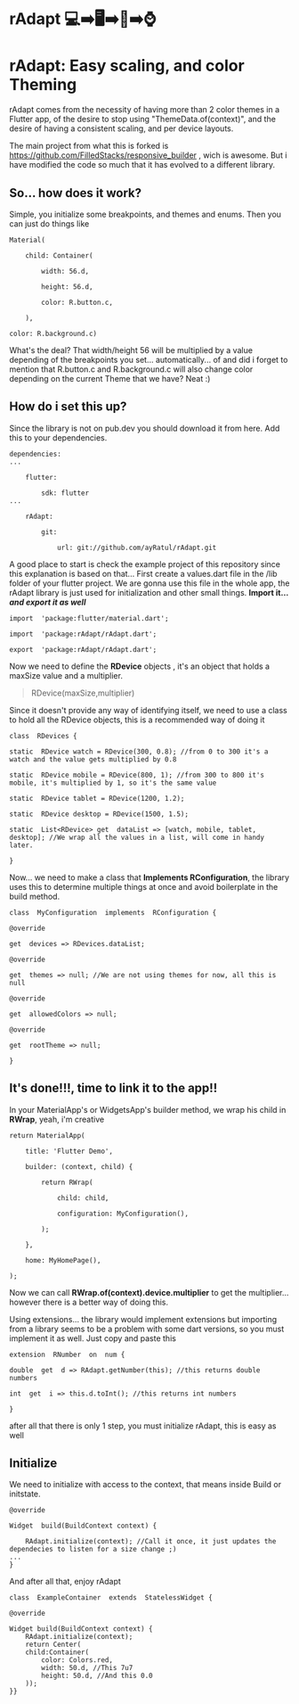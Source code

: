 # rAdapt 💻➡️🖥➡️📱➡️⌚️

# rAdapt: Easy scaling, and color Theming

rAdapt comes from the necessity of having more than 2 color themes in a Flutter app, of the desire to stop using "ThemeData.of(context)", and the desire of having a consistent scaling, and per device layouts.

The main project from what this is forked is https://github.com/FilledStacks/responsive_builder , wich is awesome. But i have modified the code so much that it has evolved to a different library.

## So... how does it work?

Simple, you initialize some breakpoints, and themes and enums. Then you can just do things like

    Material(
    
	    child: Container(
    
		    width: 56.d,
    
		    height: 56.d,
    
		    color: R.button.c,
  
	    ),
    
    color: R.background.c)
What's the deal? That width/height 56 will be multiplied by a value depending of the breakpoints you set... automatically... of and did i forget to mention that R.button.c and R.background.c will also change color depending on the current Theme that we have? Neat :)

## How do i set this up?
Since the library is not on pub.dev you should download it from here. Add this to your dependencies.

    dependencies:
    ...
    
	    flutter:
    
		    sdk: flutter
	...
    
	    rAdapt:
    
		    git:
    
			    url: git://github.com/ayRatul/rAdapt.git

A good place to start is check the example project of this repository since this explanation is based on that...
First create a values.dart file in the /lib folder of your flutter project. We are gonna use this file in the whole app, the rAdapt library is just used for initialization and other small things.
**Import it... *and export it as well***

    import  'package:flutter/material.dart';
    
    import  'package:rAdapt/rAdapt.dart';
    
    export  'package:rAdapt/rAdapt.dart';
Now we need to define the  **RDevice** objects , it's an object that holds a maxSize value and a multiplier.

> RDevice(maxSize,multiplier)

Since it doesn't provide any way of identifying itself, we need to use a class to hold all the RDevice objects, this is a recommended way of doing it

    class  RDevices {
    
    static  RDevice watch = RDevice(300, 0.8); //from 0 to 300 it's a watch and the value gets multiplied by 0.8
    
    static  RDevice mobile = RDevice(800, 1); //from 300 to 800 it's mobile, it's multiplied by 1, so it's the same value
    
    static  RDevice tablet = RDevice(1200, 1.2);
    
    static  RDevice desktop = RDevice(1500, 1.5);
    
    static  List<RDevice> get  dataList => [watch, mobile, tablet, desktop]; //We wrap all the values in a list, will come in handy later.
    
    }

Now... we need to make a class that **Implements RConfiguration**, the library uses this to determine multiple things at once and avoid boilerplate in the build method.

    class  MyConfiguration  implements  RConfiguration {
    
    @override
    
    get  devices => RDevices.dataList;
    
    @override
    
    get  themes => null; //We are not using themes for now, all this is null
    
    @override
    
    get  allowedColors => null;
    
    @override
    
    get  rootTheme => null;
    
    }

## It's done!!!, time to link it to the app!!

In your MaterialApp's or WidgetsApp's builder method, we wrap his child in **RWrap**, yeah, i'm creative

    return MaterialApp(
    
	    title: 'Flutter Demo',
    
	    builder: (context, child) {
    
		    return RWrap(
    
			    child: child,
    
			    configuration: MyConfiguration(),
    
		    );
    
	    },
    
	    home: MyHomePage(),
    
    );

  
Now we can call **RWrap.of(context).device.multiplier** to get the multiplier... however there is a better way of doing this.

Using extensions... the library would implement extensions but importing from a library seems to be a problem with some dart versions, so you must implement it as well. Just copy and paste this

    extension  RNumber  on  num {
    
    double  get  d => RAdapt.getNumber(this); //this returns double numbers
    
    int  get  i => this.d.toInt(); //this returns int numbers
    
    }
  
after all that there is only 1 step, you must initialize rAdapt, this is easy as well

## Initialize
We need to initialize with access to the context, that means inside Build or initstate. 

    @override

    Widget  build(BuildContext context) {
    
	    RAdapt.initialize(context); //Call it once, it just updates the dependecies to listen for a size change ;)
    ...
    }

And after all that, enjoy rAdapt

    class  ExampleContainer  extends  StatelessWidget {
    
    @override
    
    Widget build(BuildContext context) {
	    RAdapt.initialize(context);
	    return Center(
	    child:Container(
		    color: Colors.red,
			width: 50.d, //This 7u7
		    height: 50.d, //And this 0.0
	    ));
    }}

